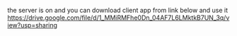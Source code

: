 the server is on and you can download client app from link below and use it
https://drive.google.com/file/d/1_MMiRMFhe0Dn_04AF7L6LMktkB7UN_3q/view?usp=sharing
